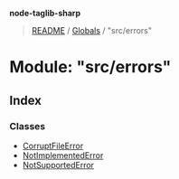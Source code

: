 **node-taglib-sharp**

> [README](../README.md) / [Globals](../globals.md) / "src/errors"

# Module: "src/errors"

## Index

### Classes

* [CorruptFileError](../classes/_src_errors_.corruptfileerror.md)
* [NotImplementedError](../classes/_src_errors_.notimplementederror.md)
* [NotSupportedError](../classes/_src_errors_.notsupportederror.md)
